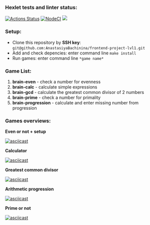 ### Hexlet tests and linter status:
[![Actions Status](https://github.com/AnastasiyaBachinina/frontend-project-lvl1/workflows/hexlet-check/badge.svg)](https://github.com/AnastasiyaBachinina/frontend-project-lvl1/actions)
[![NodeCI](https://github.com/AnastasiyaBachinina/frontend-project-lvl1/workflows/NodeCI/badge.svg)](https://github.com/AnastasiyaBachinina/frontend-project-lvl1/actions/workflows/nodejs.yml)
<a href="https://codeclimate.com/github/AnastasiyaBachinina/frontend-project-lvl1/maintainability"><img src="https://api.codeclimate.com/v1/badges/a99a88d28ad37a79dbf6/maintainability" /></a>

### Setup:

- Clone this repository by **SSH key**: `git@github.com:AnastasiyaBachinina/frontend-project-lvl1.git`
- Add and check depencies: enter command line `make install`
- Run games: enter command line `*game name*`

### Game List:

1. **brain-even** - check a number for evenness 
2. **brain-calc** - calculate simple expressions
3. **brain-gcd** - calculate the greatest common divisor of 2 numbers
4. **brain-prime** - check a number for primality
5. **brain-progression** - calculate and enter missing number from progression

### Games overviews:

**Even or not + setup**

[![asciicast](https://asciinema.org/a/fU0xRnO2dlscNsXvRCdned3YK.svg)](https://asciinema.org/a/fU0xRnO2dlscNsXvRCdned3YK)

**Calculator**

[![asciicast](https://asciinema.org/a/iJaio84MzYGy0KyuTuqw38m2t.svg)](https://asciinema.org/a/iJaio84MzYGy0KyuTuqw38m2t)

**Greatest common divisor**

[![asciicast](https://asciinema.org/a/oXCUFh9OIyb8IFfpDUrZMRz4O.svg)](https://asciinema.org/a/oXCUFh9OIyb8IFfpDUrZMRz4O)

**Arithmetic progression**

[![asciicast](https://asciinema.org/a/DhWICbrLRvCPPjEmkRLTEG6VG.svg)](https://asciinema.org/a/DhWICbrLRvCPPjEmkRLTEG6VG)

**Prime or not**

[![asciicast](https://asciinema.org/a/Yo9jnKaPfDld25T0Sr6jFXubi.svg)](https://asciinema.org/a/Yo9jnKaPfDld25T0Sr6jFXubi)

